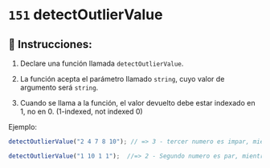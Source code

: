 # `151` detectOutlierValue

## 📝 Instrucciones:

1. Declare una función llamada `detectOutlierValue`.

2. La función acepta el parámetro llamado `string`, cuyo valor de argumento será `string`.

3. Cuando se llama a la función, el valor devuelto debe estar indexado en 1, no en 0. (1-indexed, not indexed 0)

Ejemplo:
```js
detectOutlierValue("2 4 7 8 10"); // => 3 - tercer numero es impar, mientras que el resto de los números son pares

detectOutlierValue("1 10 1 1");  //=> 2 - Segundo numero es par, mientras que el resto de los números son impares
```